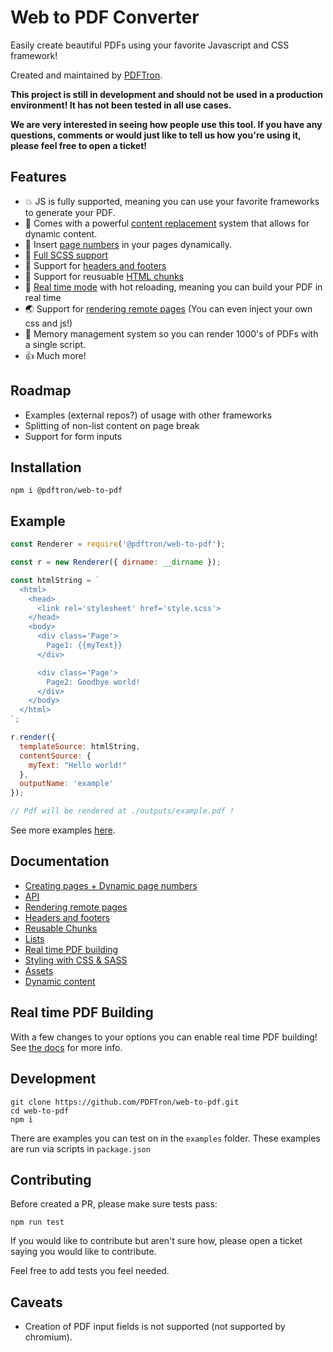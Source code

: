 # Web to PDF Converter
Easily create beautiful PDFs using your favorite Javascript and CSS framework!

Created and maintained by [PDFTron](https://pdftron.com).

**This project is still in development and should not be used in a production environment! It has not been tested in all use cases.** 

**We are very interested in seeing how people use this tool. If you have any questions, comments or would just like to tell us how you're using it, please feel free to open a ticket!**

## Features
- 💥 JS is fully supported, meaning you can use your favorite frameworks to generate your PDF.
- 🔄 Comes with a powerful [content replacement](./documentation/content.md) system that allows for dynamic content.
- 🔢 Insert [page numbers](./documentation/creating-pages.md#page-numbers) in your pages dynamically.
- 💃 [Full SCSS support](./documentation/api.md#styles)
- 👸 Support for [headers and footers](./documentation/headers-footers.md)
- 🔗 Support for reusuable [HTML chunks](./documentation/chunks.md)
- 🎥 [Real time mode](./documentation/real-time.md) with hot reloading, meaning you can build your PDF in real time
- 🌏 Support for [rendering remote pages](./documentation/remote-api.md) (You can even inject your own css and js!)
- 🚦 Memory management system so you can render 1000's of PDFs with a single script.
- 👍 Much more!

## Roadmap
- Examples (external repos?) of usage with other frameworks 
- Splitting of non-list content on page break
- Support for form inputs

## Installation
```
npm i @pdftron/web-to-pdf
```

## Example
```js
const Renderer = require('@pdftron/web-to-pdf');

const r = new Renderer({ dirname: __dirname });

const htmlString = `
  <html>
    <head>
      <link rel='stylesheet' href='style.scss'>
    </head>
    <body>
      <div class='Page'>
        Page1: {{myText}}
      </div>

      <div class='Page'>
        Page2: Goodbye world!
      </div>
    </body>
  </html>
`;

r.render({
  templateSource: htmlString,
  contentSource: {
    myText: "Hello world!"
  },
  outputName: 'example'
});

// Pdf will be rendered at ./outputs/example.pdf !
```

See more examples [here](examples/).

## Documentation
- [Creating pages + Dynamic page numbers](./documentation/creating-pages.md)
- [API](./documentation/api.md)
- [Rendering remote pages](./documentation/remote-api.md)
- [Headers and footers](./documentation/headers-footers.md)
- [Reusable Chunks](./documentation/chunks.md)
- [Lists](./documentation/lists.md)
- [Real time PDF building](./documentation/real-time.md)
- [Styling with CSS & SASS](./documentation/api.md#styles)
- [Assets](./documentation/assets.md)
- [Dynamic content](./documentation/content.md)

## Real time PDF Building
With a few changes to your options you can enable real time PDF building!
See [the docs](./documentation/real-time.md) for more info.

## Development
```
git clone https://github.com/PDFTron/web-to-pdf.git
cd web-to-pdf
npm i
```

There are examples you can test on in the `examples` folder. These examples are run via scripts in `package.json`

## Contributing
Before created a PR, please make sure tests pass:

`npm run test`

If you would like to contribute but aren't sure how, please open a ticket saying you would like to contribute.

Feel free to add tests you feel needed.

## Caveats
- Creation of PDF input fields is not supported (not supported by chromium).
